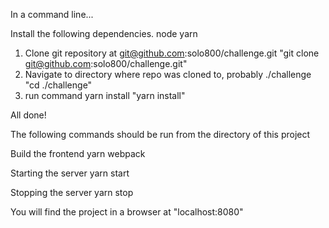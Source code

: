 In a command line...

Install the following dependencies.
node
yarn

1. Clone git repository at git@github.com:solo800/challenge.git
    "git clone git@github.com:solo800/challenge.git"
2. Navigate to directory where repo was cloned to, probably ./challenge
    "cd ./challenge"
3. run command yarn install
    "yarn install"

All done!

The following commands should be run from the directory of this project

Build the frontend
yarn webpack

Starting the server
yarn start

Stopping the server
yarn stop

You will find the project in a browser at "localhost:8080"

